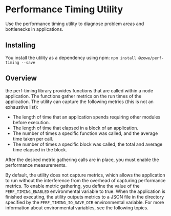 # Performance Timing Utility

Use the performance timing utility to diagnose problem areas and bottlenecks in applications.

## Installing

You install the utility as a dependency using npm: `npm install @zowe/perf-timing --save`

## Overview

the perf-timing library provides functions that are called within a node application. The functions gather metrics on the run times of the application. The utility can capture the following metrics (this is not an exhaustive list):

- The length of time that an application spends requiring other modules before execution.
- The length of time that elapsed in a block of an application.
- The number of times a specific function was called, and the average time taken per call.
- The number of times a specific block was called, the total and average time elapsed in the block.

After the desired metric gathering calls are in place, you must enable the performance measurements.

By default, the utility does not capture metrics, which allows the application to run without the interference from the overhead of capturing performance metrics. To enable metric gathering, you define the value of the `PERF_TIMING_ENABLED` environmental variable to true. When the application is finished executing, the utility outputs metrics to a JSON file in the directory specified by the `PERF_TIMING_IO_SAVE_DIR` environmental variable. For more information about environmental variables, see the following topics.

<meta name="include" content="./environment.md"/>

<meta name="include" content="./index.PerfTiming.measure.md"/>

<meta name="include" content="./index.PerfTiming.timerify.md"/>